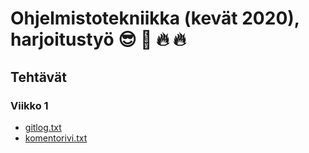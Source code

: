 # Ohjelmistotekniikka (kevät 2020), harjoitustyö :sunglasses: :100: :fire: :fire:

## Tehtävät

### Viikko 1

- [gitlog.txt](laskarit/viikko1/gitlog.txt)
- [komentorivi.txt](laskarit/viikko1/komentorivi.txt)
